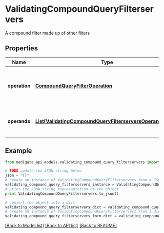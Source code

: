 # ValidatingCompoundQueryFilterservers

A compound filter made up of other filters

## Properties
Name | Type | Description | Notes
------------ | ------------- | ------------- | -------------
**operation** | [**CompoundQueryFilterOperation**](CompoundQueryFilterOperation.md) | Operation that is applied to join &#x60;operands&#x60; together | 
**operands** | [**List[ValidatingCompoundQueryFilterserversOperandsInner]**](ValidatingCompoundQueryFilterserversOperandsInner.md) | Other filters to join together using &#x60;operation&#x60; | 

## Example

```python
from medigate_api.models.validating_compound_query_filterservers import ValidatingCompoundQueryFilterservers

# TODO update the JSON string below
json = "{}"
# create an instance of ValidatingCompoundQueryFilterservers from a JSON string
validating_compound_query_filterservers_instance = ValidatingCompoundQueryFilterservers.from_json(json)
# print the JSON string representation of the object
print ValidatingCompoundQueryFilterservers.to_json()

# convert the object into a dict
validating_compound_query_filterservers_dict = validating_compound_query_filterservers_instance.to_dict()
# create an instance of ValidatingCompoundQueryFilterservers from a dict
validating_compound_query_filterservers_form_dict = validating_compound_query_filterservers.from_dict(validating_compound_query_filterservers_dict)
```
[[Back to Model list]](../README.md#documentation-for-models) [[Back to API list]](../README.md#documentation-for-api-endpoints) [[Back to README]](../README.md)


